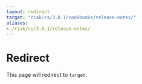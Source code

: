 ```yaml
---
layout: redirect
target: "riak/cs/3.0.1/cookbooks/release-notes/"
aliases:
- /riak/cs/3.0.1/release-notes/
---
```


# Redirect

This page will redirect to `target`.
